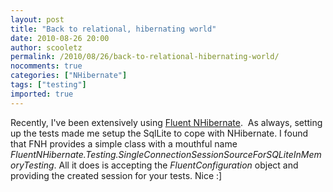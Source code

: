 ```yaml
---
layout: post
title: "Back to relational, hibernating world"
date: 2010-08-26 20:00
author: scooletz
permalink: /2010/08/26/back-to-relational-hibernating-world/
nocomments: true
categories: ["NHibernate"]
tags: ["testing"]
imported: true
---
```


Recently, I've been extensively using [Fluent NHibernate](http://fluentnhibernate.org/ "Fluent NHibernate").  As always, setting up the tests made me setup the SqlLite to cope with NHibernate. I found that FNH provides a simple class with a mouthful name *FluentNHibernate.Testing.SingleConnectionSessionSourceForSQLiteInMemoryTesting*. All it does is accepting the *FluentConfiguration* object and providing the created session for your tests. Nice :]
